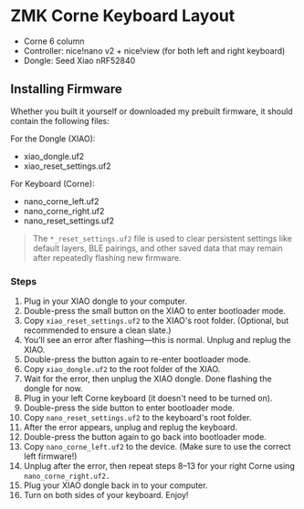 # ZMK Corne Keyboard Layout
- Corne 6 column
- Controller: nice!nano v2 + nice!view (for both left and right keyboard)
- Dongle: Seed Xiao nRF52840


## Installing Firmware

Whether you built it yourself or downloaded my prebuilt firmware, it should
contain the following files:

For the Dongle (XIAO):

- xiao_dongle.uf2
- xiao_reset_settings.uf2

For Keyboard (Corne):

- nano_corne_left.uf2
- nano_corne_right.uf2
- nano_reset_settings.uf2

> The `*_reset_settings.uf2` file is used to clear persistent settings like
> default layers, BLE pairings, and other saved data that may remain after
> repeatedly flashing new firmware.

### Steps

1. Plug in your XIAO dongle to your computer.
2. Double-press the small button on the XIAO to enter bootloader mode.
3. Copy `xiao_reset_settings.uf2` to the XIAO's root folder. (Optional, but
   recommended to ensure a clean slate.)
4. You’ll see an error after flashing—this is normal. Unplug and replug the
   XIAO.
5. Double-press the button again to re-enter bootloader mode.
6. Copy `xiao_dongle.uf2` to the root folder of the XIAO.
7. Wait for the error, then unplug the XIAO dongle. Done flashing the dongle for
   now.
8. Plug in your left Corne keyboard (it doesn't need to be turned on).
9. Double-press the side button to enter bootloader mode.
10. Copy `nano_reset_settings.uf2` to the keyboard's root folder.
11. After the error appears, unplug and replug the keyboard.
12. Double-press the button again to go back into bootloader mode.
13. Copy `nano_corne_left.uf2` to the device. (Make sure to use the correct left
    firmware!)
14. Unplug after the error, then repeat steps 8–13 for your right Corne using
    `nano_corne_right.uf2.`
15. Plug your XIAO dongle back in to your computer.
16. Turn on both sides of your keyboard. Enjoy!
